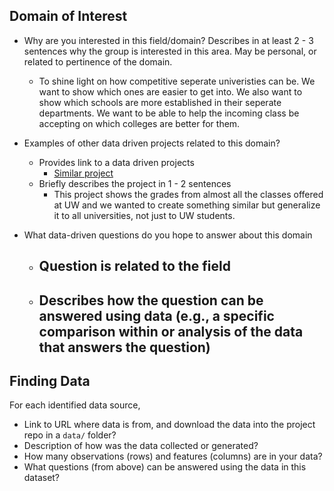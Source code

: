 ## Domain of Interest
- Why are you interested in this field/domain? Describes in at least 2 - 3 sentences why the group is interested in this area. May be personal, or related to pertinence of the domain.
    - To shine light on how competitive seperate univeristies can be. We want to show which ones are easier to get into. We also want to show which schools are more established in their seperate departments. We want to be able to help the incoming class be accepting on which colleges are better for them.
- Examples of other data driven projects related to this domain?
    - Provides link to a data driven projects
      - [Similar project](https://github.com/joshkeating/info-201-coursegrades)
    - Briefly describes the project in 1 - 2 sentences
      - This project shows the grades from almost all the classes offered at UW and we wanted to create something similar but generalize it to all universities, not just to UW students.

- What data-driven questions do you hope to answer about this domain
    - Question is related to the field
      -
    - Describes how the question can be answered using data (e.g., a specific comparison within or analysis of the data that answers the question)
      -

## Finding Data
For each identified data source,
- Link to URL where data is from, and download the data into the project repo in a `data/` folder?
- Description of how was the data collected or generated?
- How many observations (rows) and features (columns) are in your data?
- What questions (from above) can be answered using the data in this dataset?
